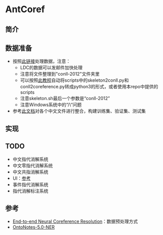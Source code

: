 # AntCoref

## 简介

## 数据准备
- 按照[此链接](https://github.com/huggingface/neuralcoref/blob/master/neuralcoref/train/training.md#get-the-data)处理数据，注意：
  - LDC的数据可以发邮件加快处理
  - 注意将文件整理到"conll-2012"文件夹里
  - 可以按照[此教程](https://blog.csdn.net/shuihupo/article/details/79734462)自动将scripts中的skeleton2conll.py和conll2coreference.py转成python3的形式，或者使用本repo中提供的scripts
  - 注意skeleton.sh最后一个参数是“conll-2012”
  - 注意Windows系统中的“/\“问题
 - 参考[此文档](https://github.com/yhcc/OntoNotes-5.0-NER)对各个中文文件进行整合，构建训练集、验证集、测试集


## 实现

## TODO
- 中文指代消解系统
- 中文零指代消解系统
- 中文共指消解系统
- UI：[参考](https://github.com/huggingface/neuralcoref)
- 事件指代消解系统
- 指代消解标注系统

## 参考
- [End-to-end Neural Coreference Resolution](https://github.com/kentonl/e2e-coref/blob/e2e/setup_training.sh)：数据预处理方式
- [OntoNotes-5.0-NER](https://github.com/yhcc/OntoNotes-5.0-NER)

